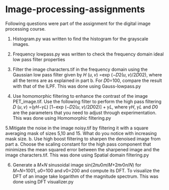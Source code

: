 # Image-processing-assignments
Following questions were part of the assignment for the digital image processing course. 
1. Histogram.py was written to find the histogram for the grayscale images.
2. Frequency lowpass.py was written to check the frequency domain ideal low pass filter properties

3. Filter the image characters.tif in the frequency domain using the Gaussian low pass filter given by
𝐻 (𝑢, 𝑣) =exp (−𝐷2(𝑢, 𝑣)/2𝐷02),
where all the terms are as explained in part b. For 𝐷0=100, compare the result with that of the ILPF. 
This was done using Gauss-lowpass.py

4. Use homomorphic filtering to enhance the contrast of the image PET_image.tif. Use the following
filter to perform the high pass filtering
𝐷 (𝑢, 𝑣) =(𝛾𝐻−𝛾𝐿) [1−exp (−𝐷2(𝑢, 𝑣)/2𝐷02)] + 𝛾𝐿,
where 𝛾𝐻, 𝛾𝐿 and 𝐷0 are the parameters that you need to adjust through experimentation. 
This was done using Homomorphic filtering.py

5.Mitigate the noise in the image noisy.tif by filtering it with a square averaging mask of
sizes 5,10 and 15. What do you notice with increasing mask size.
b. Use high boost filtering to sharpen the denoised image from part a. Choose the scaling
constant for the high pass component that minimizes the mean squared error between the
sharpened image and the image characters.tif. 
This was done using Spatial domain filtering.py

6. Generate a 𝑀×𝑁 sinusoidal image sin(2𝜋𝑢0𝑚/𝑀+2𝜋𝑣0𝑛/𝑁) for 𝑀=𝑁=1001, 𝑢0=100
and 𝑣0=200 and compute its DFT. To visualize the DFT of an image take logarithm of the
magnitude spectrum. This was done using DFT visualizer.py
